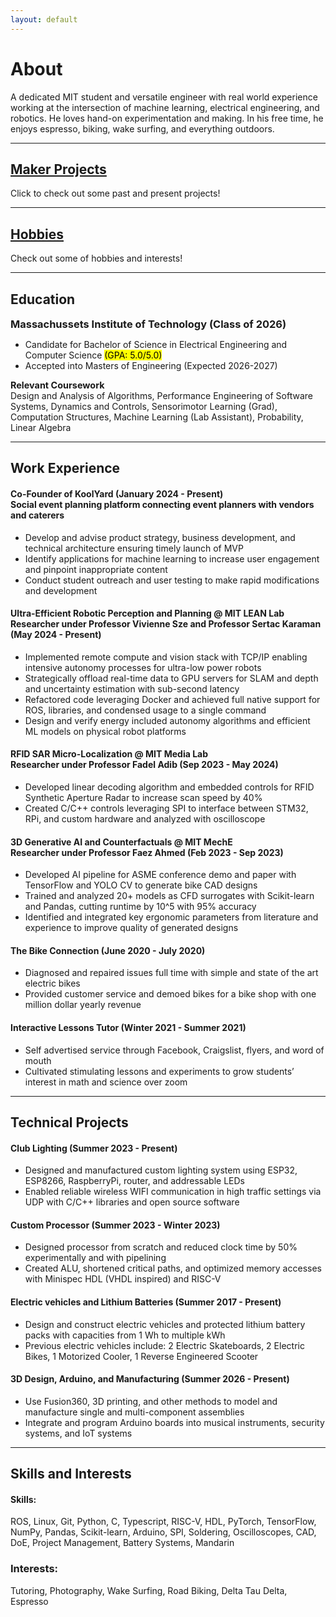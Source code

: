 ```yaml
--- 
layout: default
---
```


# About 
A dedicated MIT student and versatile engineer with real world experience working at the intersection of machine learning, electrical engineering, and robotics. He loves hand-on experimentation and making. In his free time, he enjoys espresso, biking, wake surfing, and everything outdoors. 

---

## [Maker Projects](./project_pages/projects_home.html)
Click to check out some past and present projects!

---

## [Hobbies](./hobby_pages/hobbies_home.html)
Check out some of hobbies and interests!

---

<h2>Education</h2>
<h3 style="margin:0px">Massachussets Institute of Technology (Class of 2026)</h3>
<ul>
<li> Candidate for Bachelor of Science in Electrical Engineering and Computer Science <mark>(GPA: 5.0/5.0) </mark> </li>
<li> Accepted into Masters of Engineering (Expected 2026-2027) </li>
</ul>
<h3 style="margin:0px;font-size:0.9rem"> Relevant Coursework </h3>
Design and Analysis of Algorithms, Performance Engineering of Software Systems, Dynamics and Controls, Sensorimotor Learning (Grad), Computation Structures, Machine Learning (Lab Assistant), Probability, Linear Algebra

---

## Work Experience
#### Co-Founder of KoolYard (January 2024 - Present) <br> Social event planning platform connecting event planners with vendors and caterers
- Develop and advise product strategy, business development, and technical architecture ensuring timely launch of MVP
- Identify applications for machine learning to increase user engagement and pinpoint inappropriate content
- Conduct student outreach and user testing to make rapid modifications and development


#### Ultra-Efficient Robotic Perception and Planning @ MIT LEAN Lab <br> Researcher under Professor Vivienne Sze and Professor Sertac Karaman (May 2024 - Present)
- Implemented remote compute and vision stack with TCP/IP enabling intensive autonomy processes for ultra-low power robots
- Strategically offload real-time data to GPU servers for SLAM and depth and uncertainty estimation with sub-second latency 
- Refactored code leveraging Docker and achieved full native support for ROS, libraries, and condensed usage to a single command
- Design and verify energy included autonomy algorithms and efficient ML models on physical robot platforms


#### RFID SAR Micro-Localization @ MIT Media Lab <br> Researcher under Professor Fadel Adib (Sep 2023 - May 2024)
- Developed linear decoding algorithm and embedded controls for RFID Synthetic Aperture Radar to increase scan speed by 40%
- Created C/C++ controls leveraging SPI to interface between STM32, RPi, and custom hardware and analyzed with oscilloscope


#### 3D Generative AI and Counterfactuals @ MIT MechE <br> Researcher under Professor Faez Ahmed (Feb 2023 - Sep 2023)
- Developed AI pipeline for ASME conference demo and paper with TensorFlow and YOLO CV to generate bike CAD designs 
- Trained and analyzed 20+ models as CFD surrogates with Scikit-learn and Pandas, cutting runtime by 10^5 with 95% accuracy
- Identified and integrated key ergonomic parameters from literature and experience to improve quality of generated designs 

#### The Bike Connection (June 2020 - July 2020)
- Diagnosed and repaired issues full time with simple and state of the art electric bikes
- Provided customer service and demoed bikes for a bike shop with one million dollar yearly revenue

#### Interactive Lessons Tutor (Winter 2021 - Summer 2021)
- Self advertised service through Facebook, Craigslist, flyers, and word of mouth
- Cultivated stimulating lessons and experiments to grow students’ interest in math and science over zoom



---

## Technical Projects 
#### Club Lighting (Summer 2023 - Present)
- Designed and manufactured custom lighting system using ESP32, ESP8266, RaspberryPi, router, and addressable LEDs
- Enabled reliable wireless WIFI communication in high traffic settings via UDP with C/C++ libraries and open source software

#### Custom Processor (Summer 2023 - Winter 2023)
- Designed processor from scratch and reduced clock time by 50% experimentally and with pipelining 
- Created ALU, shortened critical paths, and optimized memory accesses with Minispec HDL (VHDL inspired) and RISC-V

#### Electric vehicles and Lithium Batteries (Summer 2017 - Present)
- Design and construct electric vehicles and protected lithium battery packs with capacities from 1 Wh to multiple kWh
- Previous electric vehicles include: 2 Electric Skateboards, 2 Electric Bikes, 1 Motorized Cooler, 1 Reverse Engineered Scooter

#### 3D Design, Arduino, and Manufacturing (Summer 2026 - Present)
- Use Fusion360, 3D printing, and other methods to model and manufacture single and multi-component assemblies
- Integrate and program Arduino boards into musical instruments, security systems, and IoT systems

---

## Skills and Interests
#### Skills:
ROS, Linux, Git, Python, C, Typescript, RISC-V, HDL, PyTorch, TensorFlow, NumPy, Pandas, Scikit-learn, Arduino, SPI, Soldering, Oscilloscopes, CAD, DoE, Project Management, Battery Systems, Mandarin

### Interests:
Tutoring, Photography, Wake Surfing, Road Biking, Delta Tau Delta, Espresso




